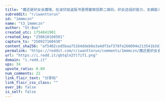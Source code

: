 ```yaml
---
title: "魔还是织女会魔哦，在波伏娃盗版书里嗯塞微信群二维码，织女这组织能力，支蝻能斗吗？"
subreddit: "r/iwanttorun"
id: "1mmmczn"
name: "t3_1mmmczn"
author: "St-Bao"
created_utc: 1754841901
created_key: "250810160501"
capture_ts: "250927160438"
content_sha256: "af5402ced5baa75164ddeb6e3a4df3af378fe266094e213541b3d33f67168349"
permalink: "https://reddit.com/r/iwanttorun/comments/1mmmczn/魔还是织女会魔哦在波伏娃盗版书里嗯塞微信群二维码织女这组织能力支蝻能斗吗/"
url: "https://i.redd.it/qbtqln2tt7if1.png"
domain: "i.redd.it"
ups: 34
upvote_ratio: 0.89
num_comments: 22
link_flair_text: "分享帖"
link_flair_css_class: ""
over_18: false
is_self: false
---
```


